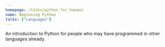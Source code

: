 ```yaml
---
homepage: /talks/python_for_humans
name: Beginning Python
talks: ["Languages"]
---
```


An introduction to Python for people who may have programmed in other languages
already.
